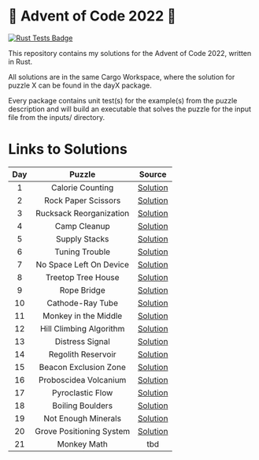 # :christmas_tree: Advent of Code 2022 :christmas_tree:

[![Rust Tests Badge](https://github.com/chrismandery/advent-of-code-2022/actions/workflows/rust.yml/badge.svg)](https://github.com/chrismandery/advent-of-code-2022/actions/workflows/rust.yml)

This repository contains my solutions for the Advent of Code 2022, written in Rust.

All solutions are in the same Cargo Workspace, where the solution for puzzle X can be found in the dayX package.

Every package contains unit test(s) for the example(s) from the puzzle description and will build an executable that solves the puzzle for the input file from the inputs/ directory.

# Links to Solutions

| Day |         Puzzle           |            Source             |
|:---:|:------------------------:|:-----------------------------:|
|  1  | Calorie Counting         | [Solution](day1/src/main.rs)  |
|  2  | Rock Paper Scissors      | [Solution](day2/src/main.rs)  |
|  3  | Rucksack Reorganization  | [Solution](day3/src/main.rs)  |
|  4  | Camp Cleanup             | [Solution](day4/src/main.rs)  |
|  5  | Supply Stacks            | [Solution](day5/src/main.rs)  |
|  6  | Tuning Trouble           | [Solution](day6/src/main.rs)  |
|  7  | No Space Left On Device  | [Solution](day7/src/main.rs)  |
|  8  | Treetop Tree House       | [Solution](day8/src/main.rs)  |
|  9  | Rope Bridge              | [Solution](day9/src/main.rs)  |
|  10 | Cathode-Ray Tube         | [Solution](day10/src/main.rs) |
|  11 | Monkey in the Middle     | [Solution](day11/src/main.rs) |
|  12 | Hill Climbing Algorithm  | [Solution](day12/src/main.rs) |
|  13 | Distress Signal          | [Solution](day13/src/main.rs) |
|  14 | Regolith Reservoir       | [Solution](day14/src/main.rs) |
|  15 | Beacon Exclusion Zone    | [Solution](day15/src/main.rs) |
|  16 | Proboscidea Volcanium    | [Solution](day16/src/main.rs) |
|  17 | Pyroclastic Flow         | [Solution](day17/src/main.rs) |
|  18 | Boiling Boulders         | [Solution](day18/src/main.rs) |
|  19 | Not Enough Minerals      | [Solution](day19/src/main.rs) |
|  20 | Grove Positioning System | [Solution](day20/src/main.rs) |
|  21 | Monkey Math              | tbd                           |
